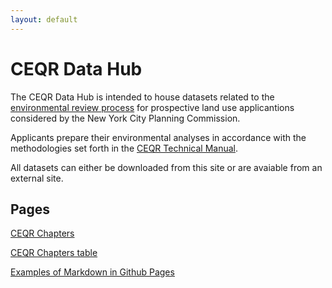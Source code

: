 ```yaml
---
layout: default
---
```


# CEQR Data Hub

The CEQR Data Hub is intended to house datasets related to the [environmental review process](https://www.nyc.gov/site/planning/applicants/environmental-review-process.page) for prospective land use applicantions considered by the New York City Planning Commission.

Applicants prepare their environmental analyses in accordance with the methodologies set forth in the [CEQR Technical Manual](https://www.nyc.gov/site/oec/environmental-quality-review/technical-manual.page).

All datasets can either be downloaded from this site or are avaiable from an external site.

## Pages

[CEQR Chapters](./pages/chapters.html)

[CEQR Chapters table](./pages/chapters-table.html)

[Examples of Markdown in Github Pages](./pages/markdown-examples.html)
